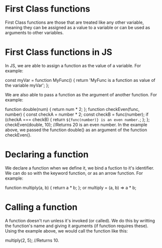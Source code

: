 # First Class functions

First Class functions are those that are treated like any other variable, meaning they can be assigned as a value to a variable or can be used as arguments to other variables. 

# First Class functions in JS

In JS, we are able to assign a function as the value of a variable. For example: 

const myVar = function MyFunc() {
    return 'MyFunc is a function as value of the variable myVar';
};

We are also able to pass a function as the argument of another function. For example: 

function double(num) {
    return num * 2;
};
function checkEven(func, number) {
    const checkA = number * 2;
    const checkB = func(number);
    if (checkA === checkB)  {
        return `${func(number)} is an even number.`;
    };
};
checkEven(double, 10); //Returns 20  is an even number.
In the example above, we passed the function double() as an argument of the function checkEven(). 

# Declaring a function

We declare a function when we define it, we bind a fuction to it's identifier. We can do so with the keyword function, or as an arrow function. For example: 

function multiply(a, b) {
    return a * b;
};
or
multiply = (a, b) => a * b;

# Calling a function

A function doesn't run unless it's invoked (or called). We do this by writting the function's name and giving it arguments (if function requires these).  Using the example above, we would call the function like this: 

multiply(2, 5); //Returns 10.